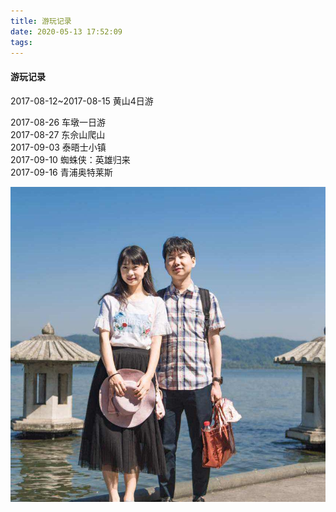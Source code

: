 ```yaml
---
title: 游玩记录
date: 2020-05-13 17:52:09
tags:
---
```

<h4>游玩记录</h4>
2017-08-12~2017-08-15 黄山4日游  

2017-08-26 车墩一日游  
2017-08-27 东佘山爬山  
2017-09-03 泰晤士小镇  
2017-09-10 蜘蛛侠：英雄归来  
2017-09-16 青浦奥特莱斯  

![avatar](https://raw.githubusercontent.com/leol3/Blog_Album/master/min_photos/2017-05-01_xihu1.jpg)
